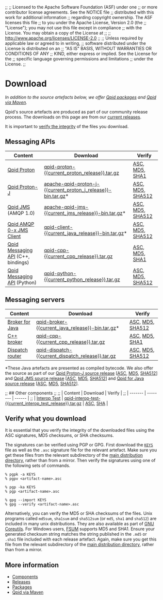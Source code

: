 ;;
;; Licensed to the Apache Software Foundation (ASF) under one
;; or more contributor license agreements.  See the NOTICE file
;; distributed with this work for additional information
;; regarding copyright ownership.  The ASF licenses this file
;; to you under the Apache License, Version 2.0 (the
;; "License"); you may not use this file except in compliance
;; with the License.  You may obtain a copy of the License at
;; 
;;   http://www.apache.org/licenses/LICENSE-2.0
;; 
;; Unless required by applicable law or agreed to in writing,
;; software distributed under the License is distributed on an
;; "AS IS" BASIS, WITHOUT WARRANTIES OR CONDITIONS OF ANY
;; KIND, either express or implied.  See the License for the
;; specific language governing permissions and limitations
;; under the License.
;;

# Download

*In addition to the source artefacts below, we offer
[Qpid packages](packages.html) and [Qpid via Maven](maven.html).*

Qpid's source artefacts are produced as part of our community release
process. The downloads on this page are from our
[current releases]({{site_url}}/releases/index.html#current-releases).

It is important to [verify the integrity](#verify-what-you-download) of the files you download.

## Messaging APIs

| Content | Download | Verify |
| ------- | -------- | ------ |
| [Qpid Proton]({{site_url}}/proton/index.html) | [qpid-proton-{{current_proton_release}}.tar.gz](http://www.apache.org/dyn/closer.lua/qpid/proton/{{current_proton_release}}/qpid-proton-{{current_proton_release}}.tar.gz) | [ASC](http://www.apache.org/dist/qpid/proton/{{current_proton_release}}/qpid-proton-{{current_proton_release}}.tar.gz.asc), [MD5](http://www.apache.org/dist/qpid/proton/{{current_proton_release}}/qpid-proton-{{current_proton_release}}.tar.gz.md5), [SHA1](http://www.apache.org/dist/qpid/proton/{{current_proton_release}}/qpid-proton-{{current_proton_release}}.tar.gz.sha1) |
| [Qpid Proton-J]({{site_url}}/proton/index.html) | [apache-qpid-proton-j-{{current_proton_j_release}}-bin.tar.gz](http://www.apache.org/dyn/closer.lua/qpid/proton-j/{{current_proton_j_release}}/apache-qpid-proton-j-{{current_proton_j_release}}-bin.tar.gz)\* | [ASC](http://www.apache.org/dist/qpid/proton-j/{{current_proton_j_release}}/apache-qpid-proton-j-{{current_proton_j_release}}-bin.tar.gz.asc), [MD5](http://www.apache.org/dist/qpid/proton-j/{{current_proton_j_release}}/apache-qpid-proton-j-{{current_proton_j_release}}-bin.tar.gz.md5), [SHA512](http://www.apache.org/dist/qpid/proton-j/{{current_proton_j_release}}/apache-qpid-proton-j-{{current_proton_j_release}}-bin.tar.gz.sha) |
| [Qpid JMS]({{site_url}}/components/jms/index.html) (AMQP 1.0) | [apache-qpid-jms-{{current_jms_release}}-bin.tar.gz](http://www.apache.org/dyn/closer.lua/qpid/jms/{{current_jms_release}}/apache-qpid-jms-{{current_jms_release}}-bin.tar.gz)\* | [ASC](http://www.apache.org/dist/qpid/jms/{{current_jms_release}}/apache-qpid-jms-{{current_jms_release}}-bin.tar.gz.asc), [MD5](http://www.apache.org/dist/qpid/jms/{{current_jms_release}}/apache-qpid-jms-{{current_jms_release}}-bin.tar.gz.md5), [SHA512](http://www.apache.org/dist/qpid/jms/{{current_jms_release}}/apache-qpid-jms-{{current_jms_release}}-bin.tar.gz.sha) |
| [Qpid AMQP 0-x JMS Client]({{site_url}}/components/jms/amqp-0-x.html) | [qpid-client-{{current_java_release}}-bin.tar.gz](http://www.apache.org/dyn/closer.lua/qpid/java/{{current_java_release}}/binaries/qpid-client-{{current_java_release}}-bin.tar.gz)\* | [ASC](http://www.apache.org/dist/qpid/java/{{current_java_release}}/binaries/qpid-client-{{current_java_release}}-bin.tar.gz.asc), [MD5](http://www.apache.org/dist/qpid/java/{{current_java_release}}/binaries/qpid-client-{{current_java_release}}-bin.tar.gz.md5), [SHA512](http://www.apache.org/dist/qpid/java/{{current_java_release}}/binaries/qpid-client-{{current_java_release}}-bin.tar.gz.sha) |
| [Qpid Messaging API]({{site_url}}/components/messaging-api/index.html) (C++, bindings) | [qpid-cpp-{{current_cpp_release}}.tar.gz](http://www.apache.org/dyn/closer.lua/qpid/cpp/{{current_cpp_release}}/qpid-cpp-{{current_cpp_release}}.tar.gz) | [ASC](http://www.apache.org/dist/qpid/cpp/{{current_cpp_release}}/qpid-cpp-{{current_cpp_release}}.tar.gz.asc), [MD5](http://www.apache.org/dist/qpid/cpp/{{current_cpp_release}}/qpid-cpp-{{current_cpp_release}}.tar.gz.md5), [SHA1](http://www.apache.org/dist/qpid/cpp/{{current_cpp_release}}/qpid-cpp-{{current_cpp_release}}.tar.gz.sha1) |
| [Qpid Messaging API]({{site_url}}/components/messaging-api/index.html) (Python) | [qpid-python-{{current_python_release}}.tar.gz](http://www.apache.org/dyn/closer.lua/qpid/python/{{current_python_release}}/qpid-python-{{current_python_release}}.tar.gz) | [ASC](http://www.apache.org/dist/qpid/python/{{current_python_release}}/qpid-python-{{current_python_release}}.tar.gz.asc), [MD5](http://www.apache.org/dist/qpid/python/{{current_python_release}}/qpid-python-{{current_python_release}}.tar.gz.md5), [SHA512](http://www.apache.org/dist/qpid/python/{{current_python_release}}/qpid-python-{{current_python_release}}.tar.gz.sha) |

## Messaging servers

| Content | Download | Verify |
| ------- | -------- | ------ |
| [Broker for Java]({{site_url}}/components/java-broker/index.html) | [qpid-broker-{{current_java_release}}-bin.tar.gz](http://www.apache.org/dyn/closer.lua/qpid/java/{{current_java_release}}/binaries/qpid-broker-{{current_java_release}}-bin.tar.gz)\* | [ASC](http://www.apache.org/dist/qpid/java/{{current_java_release}}/binaries/qpid-broker-{{current_java_release}}-bin.tar.gz.asc), [MD5](http://www.apache.org/dist/qpid/java/{{current_java_release}}/binaries/qpid-broker-{{current_java_release}}-bin.tar.gz.md5), [SHA512](http://www.apache.org/dist/qpid/java/{{current_java_release}}/binaries/qpid-broker-{{current_java_release}}-bin.tar.gz.sha) |
| [C++ broker]({{site_url}}/components/cpp-broker/index.html) | [qpid-cpp-{{current_cpp_release}}.tar.gz](http://www.apache.org/dyn/closer.lua/qpid/cpp/{{current_cpp_release}}/qpid-cpp-{{current_cpp_release}}.tar.gz) | [ASC](http://www.apache.org/dist/qpid/cpp/{{current_cpp_release}}/qpid-cpp-{{current_cpp_release}}.tar.gz.asc), [MD5](http://www.apache.org/dist/qpid/cpp/{{current_cpp_release}}/qpid-cpp-{{current_cpp_release}}.tar.gz.md5), [SHA1](http://www.apache.org/dist/qpid/cpp/{{current_cpp_release}}/qpid-cpp-{{current_cpp_release}}.tar.gz.sha1) |
| [Dispatch router]({{site_url}}/components/dispatch-router/index.html) | [qpid-dispatch-{{current_dispatch_release}}.tar.gz](http://www.apache.org/dyn/closer.lua/qpid/dispatch/{{current_dispatch_release}}/qpid-dispatch-{{current_dispatch_release}}.tar.gz) | [ASC](http://www.apache.org/dist/qpid/dispatch/{{current_dispatch_release}}/qpid-dispatch-{{current_dispatch_release}}.tar.gz.asc), [MD5](http://www.apache.org/dist/qpid/dispatch/{{current_dispatch_release}}/qpid-dispatch-{{current_dispatch_release}}.tar.gz.md5), [SHA512](http://www.apache.org/dist/qpid/dispatch/{{current_dispatch_release}}/qpid-dispatch-{{current_dispatch_release}}.tar.gz.sha) |

\*These Java artefacts are presented as compiled bytecode.  We also
offer the source as part of our
[Qpid Proton-J source release](http://www.apache.org/dyn/closer.lua/qpid/proton-j/{{current_proton_j_release}}/apache-qpid-proton-j-{{current_proton_j_release}}-src.tar.gz)
\[[ASC](http://www.apache.org/dist/qpid/proton-j/{{current_proton_j_release}}/apache-qpid-proton-j-{{current_proton_j_release}}-src.tar.gz.asc),
[MD5](http://www.apache.org/dist/qpid/proton-j/{{current_proton_j_release}}/apache-qpid-proton-j-{{current_proton_j_release}}-src.tar.gz.md5),
[SHA512](http://www.apache.org/dist/qpid/proton-j/{{current_proton_j_release}}/apache-qpid-proton-j-{{current_proton_j_release}}-src.tar.gz.sha)\]
and
[Qpid JMS source release](http://www.apache.org/dyn/closer.lua/qpid/jms/{{current_jms_release}}/apache-qpid-jms-{{current_jms_release}}-src.tar.gz)
\[[ASC](http://www.apache.org/dist/qpid/jms/{{current_jms_release}}/apache-qpid-jms-{{current_jms_release}}-src.tar.gz.asc),
[MD5](http://www.apache.org/dist/qpid/jms/{{current_jms_release}}/apache-qpid-jms-{{current_jms_release}}-src.tar.gz.md5),
[SHA512](http://www.apache.org/dist/qpid/jms/{{current_jms_release}}/apache-qpid-jms-{{current_jms_release}}-src.tar.gz.sha)\]
and
[Qpid for Java source release](http://www.apache.org/dyn/closer.lua/qpid/java/{{current_java_release}}/qpid-java-{{current_java_release}}.tar.gz)
\[[ASC](http://www.apache.org/dist/qpid/java/{{current_java_release}}/qpid-java-{{current_java_release}}.tar.gz.asc),
[MD5](http://www.apache.org/dist/qpid/java/{{current_java_release}}/qpid-java-{{current_java_release}}.tar.gz.md5),
[SHA512](http://www.apache.org/dist/qpid/java/{{current_java_release}}/qpid-java-{{current_java_release}}.tar.gz.sha)\].

;; ## Other components
;;
;; | Content | Download | Verify |
;; | ------- | -------- | ------ |
;; | [Interop Test]({{site_url}}/components/interop-test/index.html) | [qpid-interop-test-{{current_interop_test_release}}.tar.gz](http://www.apache.org/dyn/closer.lua/qpid/interop-test/{{current_interop_test_release}}/qpid-interop-test-{{current_interop_test_release}}.tar.gz) | [ASC](http://www.apache.org/dist/qpid/interop-test/{{current_interop_test_release}}/qpid-interop-test-{{current_interop_test_release}}.tar.gz.asc), [SHA](http://www.apache.org/dist/qpid/interop-test/{{current_interop_test_release}}/qpid-interop-test-{{current_interop_test_release}}.tar.gz.sha) |

## Verify what you download

It is essential that you verify the integrity of the downloaded files
using the ASC signatures, MD5 checksums, or SHA checksums.

The signatures can be verified using PGP or GPG. First download
the [`KEYS`](http://www.apache.org/dist/qpid/KEYS) file as well as the
`.asc` signature file for the relevant artefact. Make sure you get
these files from the relevant subdirectory of the
[main distribution directory](http://www.apache.org/dist/qpid/),
rather than from a mirror. Then verify the signatures using one of the
following sets of commands.

    % pgpk -a KEYS
    % pgpv <artifact-name>.asc

    % pgp -ka KEYS
    % pgp <artifact-name>.asc

    % gpg --import KEYS
    % gpg --verify <artifact-name>.asc

Alternatively, you can verify the MD5 or SHA checksums of the
files. Unix programs called `md5sum`, `sha1sum` and `sha512sum` (or `md5`, `sha1` and
`sha512`) are included in many unix distributions.  They are also
available as part of
[GNU Coreutils](http://www.gnu.org/software/coreutils/). For
Windows users, [FSUM](http://www.slavasoft.com/fsum/) supports MD5 and
SHA1. Ensure your generated checksum string matches the string
published in the `.md5` or `.sha1` file included with each release
artefact. Again, make sure you get this file from the relevant
subdirectory of the
[main distribution directory](http://www.apache.org/dist/qpid/),
rather than from a mirror.

## More information

 - [Components]({{site_url}}/components/index.html)
 - [Releases]({{site_url}}/releases/index.html)
 - [Packages](packages.html)
 - [Qpid via Maven](maven.html)
